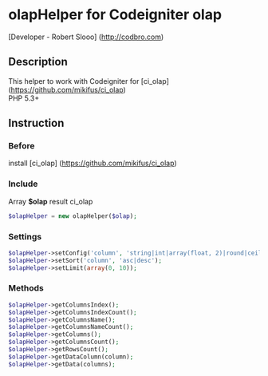 # olapHelper for Codeigniter olap

[Developer - Robert Slooo] (http://codbro.com)

## Description
This helper to work with Codeigniter for [ci_olap] (https://github.com/mikifus/ci_olap)
<br />
PHP 5.3+

## Instruction

### Before
install [ci_olap] (https://github.com/mikifus/ci_olap)

### Include
Array **$olap** result ci_olap

```php
$olapHelper = new olapHelper($olap);
```

### Settings
```php
$olapHelper->setConfig('column', 'string|int|array(float, 2)|round|ceil');
$olapHelper->setSort('column', 'asc|desc');
$olapHelper->setLimit(array(0, 10));
```

### Methods
```php
$olapHelper->getColumnsIndex();
$olapHelper->getColumnsIndexCount();
$olapHelper->getColumnsName();
$olapHelper->getColumnsNameCount();
$olapHelper->getColumns();
$olapHelper->getColumnsCount();
$olapHelper->getRowsCount();
$olapHelper->getDataColumn(column);
$olapHelper->getData(columns);
```